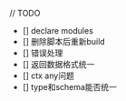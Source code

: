 // TODO
- [] declare modules
- [] 删除脚本后重新build
- [] 错误处理
- [] 返回数据格式统一
- [] ctx any问题
- [] type和schema能否统一
